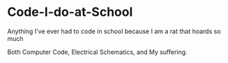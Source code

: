 # Code-I-do-at-School
Anything I've ever had to code in school because I am a rat that hoards so much

Both Computer Code, Electrical Schematics, and My suffering.
